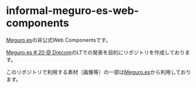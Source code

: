 # informal-meguro-es-web-components
[Meguro.es](https://meguro.es/)の非公式Web Componentsです。

[Meguro.es # 20 @ Drecom](https://meguroes.connpass.com/event/118731/)のLTでの発表を目的にリポジトリを作成しております。

このリポジトリで利用する素材（画像等）の一部は[Meguro.es](https://meguro.es/)から利用しております。
